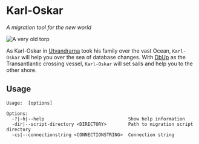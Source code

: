 # Karl-Oskar
*A migration tool for the new world*

![A very old torp](https://dms-cf-06.dimu.org/image/022yjygyvT7C?dimension=max)

As Karl-Oskar in [Utvandrarna](https://en.wikipedia.org/wiki/The_Emigrants_(novel_series)) took his family over the vast Ocean, `Karl-Oskar` will help you over the sea of database changes. With [DbUp](https://github.com/DbUp/DbUp) as the Transantlantic crossing vessel, `Karl-Oskar` will set sails and help you to the other shore.

## Usage
```
Usage:  [options]

Options:
  -?|-h|--help                               Show help information
  -dir|--script-directory <DIRECTORY>        Path to migration script directory
  -cs|--connectionstring <CONNECTIONSTRING>  Connection string
```


